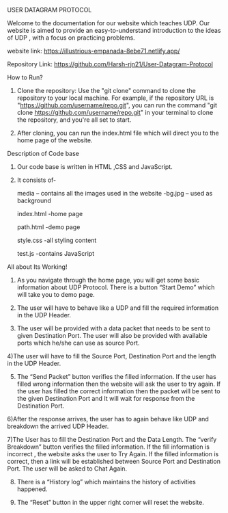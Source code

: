 USER DATAGRAM PROTOCOL

Welcome to the documentation for our website which teaches UDP. Our website is aimed to provide an easy-to-understand introduction to the ideas of UDP , with a focus on practicing problems.

website link:
https://illustrious-empanada-8ebe71.netlify.app/


Repository Link:
https://github.com/Harsh-rjn21/User-Datagram-Protocol

How to Run?

1) Clone the repository: Use the "git clone" command to clone the repository to your local machine. For example, if the repository URL is "https://github.com/username/repo.git", you can run the command "git clone https://github.com/username/repo.git" in your terminal to clone the repository, and you're all set to start.

2) After cloning, you can run the index.html file which will direct you to the home page of the website.

Description of Code base

1) Our code base is written in HTML ,CSS and JavaScript.

2) It consists of-

    media – contains all the images used in the website
	    -bg.jpg – used as background

    index.html -home page

    path.html -demo page

    style.css -all styling content

    test.js -contains JavaScript 


All about Its Working!

1) As you navigate through the home page, you will get some basic information about UDP Protocol. There is a button “Start Demo” which will take you to demo page.

2) The user will have to behave like a UDP and fill the required information in the UDP Header. 

3) The user will be provided with a data packet that needs to be sent to given Destination Port. The user will also be provided with available ports which he/she can use as source Port.

4)The user will have to fill the Source Port, Destination Port and the length in the UDP Header.

5) The “Send Packet” button verifies the filled information. If the user has filled wrong information then the website will ask the user to try again. If the user has filled the correct information then  the packet will be sent to the given Destination Port and It will wait for response from the Destination Port.

6)After the response arrives, the user has to again behave like UDP and breakdown the arrived UDP Header.

7)The User has to fill the Destination Port and the Data Length. The “verify Breakdown” button verifies the filled information. If the fill information is incorrect , the website asks the user to Try Again. If the filled information is correct, then a link will be established between Source Port and Destination Port. The user will be asked to Chat Again.

8) There is a “History log” which maintains the history of activities happened.

9) The “Reset” button in the upper right corner will reset the website.





